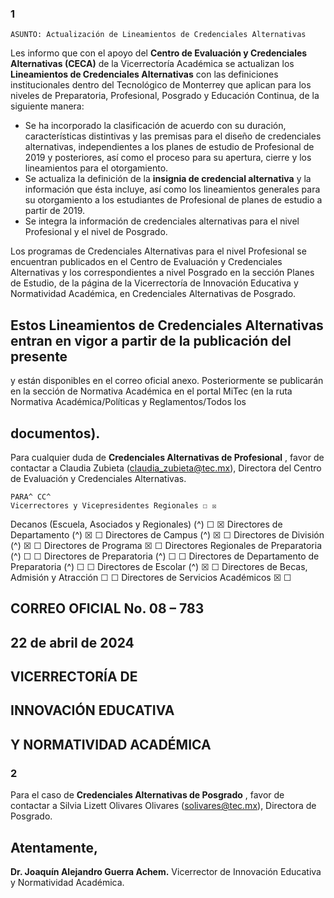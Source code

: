 ### 1

```
ASUNTO: Actualización de Lineamientos de Credenciales Alternativas
```
Les informo que con el apoyo del **Centro de Evaluación y Credenciales Alternativas (CECA)** de la
Vicerrectoría Académica se actualizan los **Lineamientos de Credenciales Alternativas** con las
definiciones institucionales dentro del Tecnológico de Monterrey que aplican para los niveles de
Preparatoria, Profesional, Posgrado y Educación Continua, de la siguiente manera:

- Se ha incorporado la clasificación de acuerdo con su duración, características distintivas y las
    premisas para el diseño de credenciales alternativas, independientes a los planes de estudio
    de Profesional de 2019 y posteriores, así como el proceso para su apertura, cierre y los
    lineamientos para el otorgamiento.
- Se actualiza la definición de la **insignia de credencial alternativa** y la información que ésta
    incluye, así como los lineamientos generales para su otorgamiento a los estudiantes de
    Profesional de planes de estudio a partir de 2019.
- Se integra la información de credenciales alternativas para el nivel Profesional y el nivel de
    Posgrado.

Los programas de Credenciales Alternativas para el nivel Profesional se encuentran publicados en el
Centro de Evaluación y Credenciales Alternativas y los correspondientes a nivel Posgrado en la sección
Planes de Estudio, de la página de la Vicerrectoría de Innovación Educativa y Normatividad Académica,
en Credenciales Alternativas de Posgrado.

## Estos Lineamientos de Credenciales Alternativas entran en vigor a partir de la publicación del presente

y están disponibles en el correo oficial anexo. Posteriormente se publicarán en la sección de Normativa
Académica en el portal MiTec (en la ruta Normativa Académica/Políticas y Reglamentos/Todos los

## documentos).

Para cualquier duda de **Credenciales Alternativas de Profesional** , favor de contactar a Claudia Zubieta
(claudia_zubieta@tec.mx), Directora del Centro de Evaluación y Credenciales Alternativas.

```
PARA^ CC^
Vicerrectores y Vicepresidentes Regionales ☐ ☒
```
Decanos (Escuela, Asociados y Regionales) (^) ☐ ☒
Directores de Departamento (^) ☒ ☐
Directores de Campus (^) ☒ ☐
Directores de División (^) ☒ ☐
Directores de Programa ☒ ☐
Directores Regionales de Preparatoria (^) ☐ ☐
Directores de Preparatoria (^) ☐ ☐
Directores de Departamento de Preparatoria (^) ☐ ☐
Directores de Escolar (^) ☒ ☐
Directores de Becas, Admisión y Atracción ☐ ☐
Directores de Servicios Académicos ☒ ☐

## CORREO OFICIAL No. 08 – 783

## 22 de abril de 2024

## VICERRECTORÍA DE

## INNOVACIÓN EDUCATIVA

## Y NORMATIVIDAD ACADÉMICA


### 2

Para el caso de **Credenciales Alternativas de Posgrado** , favor de contactar a Silvia Lizett Olivares
Olivares (solivares@tec.mx), Directora de Posgrado.

## Atentamente,

**Dr. Joaquín Alejandro Guerra Achem.**
Vicerrector de Innovación Educativa y Normatividad Académica.


